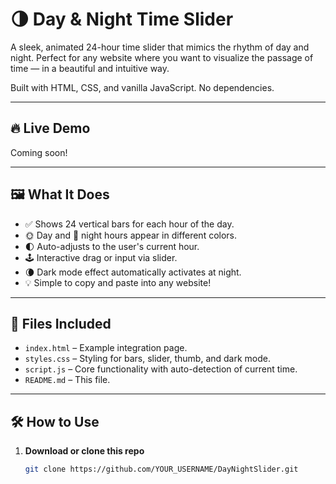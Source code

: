 # 🌗 Day & Night Time Slider

A sleek, animated 24-hour time slider that mimics the rhythm of day and night. Perfect for any website where you want to visualize the passage of time — in a beautiful and intuitive way.

Built with HTML, CSS, and vanilla JavaScript. No dependencies.

---

## 🔥 Live Demo

Coming soon!

---

## 🖼️ What It Does

- ✅ Shows 24 vertical bars for each hour of the day.
- 🌞 Day and 🌙 night hours appear in different colors.
- 🌓 Auto-adjusts to the user's current hour.
- 🕹️ Interactive drag or input via slider.
- 🌘 Dark mode effect automatically activates at night.
- 💡 Simple to copy and paste into any website!

---

## 📁 Files Included

- `index.html` – Example integration page.
- `styles.css` – Styling for bars, slider, thumb, and dark mode.
- `script.js` – Core functionality with auto-detection of current time.
- `README.md` – This file.

---

## 🛠️ How to Use

1. **Download or clone this repo**  
   ```bash
   git clone https://github.com/YOUR_USERNAME/DayNightSlider.git
